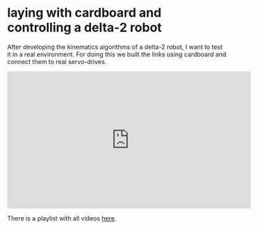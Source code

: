 # laying with cardboard and controlling a delta-2 robot

After developing the kinematics algorithms of a delta-2 robot, I want to test it in a real environment. For doing this we built the links using cardboard and connect them to real servo-drives. 

<iframe id="video" src="https://www.youtube.com/embed/cc2xYT8JAiE" 
    width="560" 
    height="315"
    frameborder="0" 
    allowfullscreen>
</iframe>

There is a playlist with all videos [here](https://youtube.com/playlist?list=PL7EE27202FC7AC46D).
